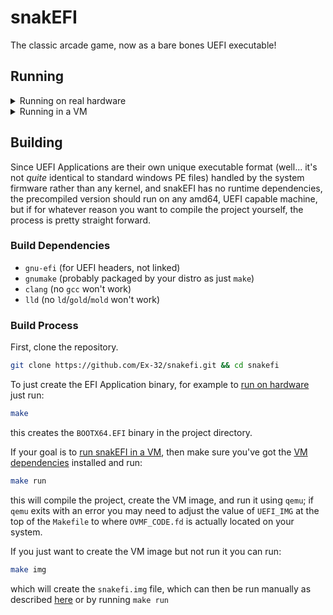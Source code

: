 # snakEFI

The classic arcade game, now as a bare bones UEFI executable!

## Running

<details>
<summary>Running on real hardware</summary>
  
### Running on real hardware

Download the latest `BOOTX64.EFI` image from the releases page and copy it to a FAT32 formatted thumbdrive at `/EFI/BOOT/BOOTX64.EFI`. Then boot into your computers firmware and select the thumbdrive from the boot options.
</details>

<details>
<summary>Running in a VM</summary>

### Running in a VM

#### Creating the VM image
To run snakEFI in a VM you need to download the image, install the VM dependencies and then run the following from the same directory as the `BOOTX64.EFI` file:

```bash
dd if=/dev/zero of=snakefi.img bs=1k count=1440
mformat -i snakefi.img -f 1440 ::
mmd -i snakefi.img ::/EFI
mmd -i snakefi.img ::/EFI/BOOT 
mcopy -o -s -i snakefi.img BOOTX64.EFI ::/EFI/BOOT
```

#### Running the VM image
this will create a image file called `snakefi.img` which can be run with:

```bash
sudo qemu-system-x86_64 -drive if=pflash,format=raw,file=$UEFI_IMG -drive format=raw,file=snakefi.img
```

where `$UEFI_IMG` is the path to the OMVF firmware bundle, on my system it's `/usr/share/edk2/x64/OVMF_CODE.fd`

#### VM dependencies

- `mtools` (for creating/editing FAT32 images)
- `qemu` (for running program in VM)
- `edk2-ovmf` (UEFI firmware for VM)
</details>

## Building

Since UEFI Applications are their own unique executable format (well... it's not *quite* identical to standard windows PE files) handled by the system firmware rather than any kernel, and snakEFI has no runtime dependencies, the precompiled version should run on any amd64, UEFI capable machine, but if for whatever reason you want to compile the project yourself, the process is pretty straight forward.

### Build Dependencies

- `gnu-efi` (for UEFI headers, not linked)
- `gnumake` (probably packaged by your distro as just `make`)
- `clang` (no `gcc` won't work)
- `lld` (no `ld`/`gold`/`mold` won't work)

### Build Process

First, clone the repository.
```bash
git clone https://github.com/Ex-32/snakefi.git && cd snakefi
```

To just create the EFI Application binary, for example to [run on hardware](https://github.com/Ex-32/snakefi/#running-on-real-hardware) just run:

```bash
make
```

this creates the `BOOTX64.EFI` binary in the project directory.

If your goal is to [run snakEFI in a VM](https://github.com/Ex-32/snakefi/#running-in-a-vm), then make sure you've got the [VM dependencies](https://github.com/Ex-32/snakefi/#vm-dependencies) installed and run:

```bash
make run
```

this will compile the project, create the VM image, and run it using `qemu`; if `qemu` exits with an error you may need to adjust the value of `UEFI_IMG` at the top of the `Makefile` to where `OVMF_CODE.fd` is actually located on your system. 

If you just want to create the VM image but not run it you can run:

```bash
make img
```

which will create the `snakefi.img` file, which can then be run manually as described [here](https://github.com/Ex-32/snakefi/#running-the-vm-image) or by running `make run` 
